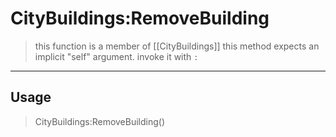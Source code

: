 # CityBuildings:RemoveBuilding
> this function is a member of [[CityBuildings]]
> this method expects an implicit "self" argument. invoke it with `:`
-----
## Usage
> CityBuildings:RemoveBuilding()
